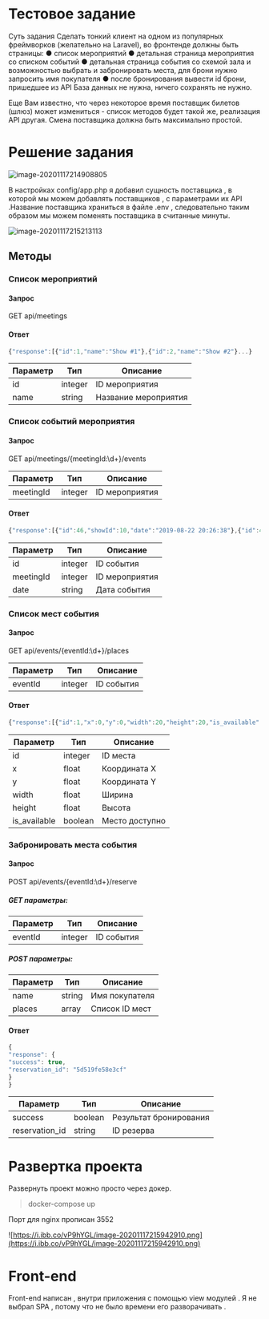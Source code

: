 

# Тестовое задание 

Суть задания
Сделать тонкий клиент на одном из популярных фреймворков (желательно на Laravel),
во фронтенде должны быть страницы:
● список мероприятий
● детальная страница мероприятия со списком событий
● детальная страница события со схемой зала и возможностью выбрать и
забронировать места, для брони нужно запросить имя покупателя
● после бронирования вывести id брони, пришедшее из API
База данных не нужна, ничего сохранять не нужно.

Еще Вам известно, что через некоторое время поставщик билетов (шлюз) может
измениться - список методов будет такой же, реализация API другая. Смена
поставщика должна быть максимально простой.

# Решение задания 

![image-20201117214908805](https://i.ibb.co/5rDgqwV/image-20201117214908805.png)

В настройках config/app.php я добавил сущность поставщика , в которой мы можем добавлять поставщиков , с параметрами их API .Название поставщика храниться в  файле .env , следовательно таким образом мы можем поменять поставщика в считанные минуты.

![image-20201117215213113](https://i.ibb.co/sKxmS8H/image-20201117215213113.png)



## Методы

### Список мероприятий

#### Запрос

GET api/meetings

#### Ответ

```javascript
{"response":[{"id":1,"name":"Show #1"},{"id":2,"name":"Show #2"}...}
```

| Параметр | Тип     | Описание             |
| -------- | ------- | -------------------- |
| id       | integer | ID мероприятия       |
| name     | string  | Название мероприятия |

### Список событий мероприятия

#### Запрос

GET api/meetings/{meetingId:\d+}/events

| Параметр  | Тип     | Описание       |
| --------- | ------- | -------------- |
| meetingId | integer | ID мероприятия |

#### Ответ

```javascript
{"response":[{"id":46,"showId":10,"date":"2019-08-22 20:26:38"},{"id":47,"showId":10,"date":"2019-09-01 20:26:38"}...}
```

| Параметр  | Тип     | Описание       |
| --------- | ------- | -------------- |
| id        | integer | ID события     |
| meetingId | integer | ID мероприятия |
| date      | string  | Дата события   |

### Список мест события

#### Запрос

GET api/events/{eventId:\d+}/places

| Параметр | Тип     | Описание   |
| -------- | ------- | ---------- |
| eventId  | integer | ID события |

#### Ответ

```javascript
{"response":[{"id":1,"x":0,"y":0,"width":20,"height":20,"is_available":true},{"id":2,"x":0,"y":30,"width":20,"height":20,"is_available":true},...}
```

| Параметр     | Тип     | Описание       |
| ------------ | ------- | -------------- |
| id           | integer | ID места       |
| x            | float   | Координата X   |
| y            | float   | Координата Y   |
| width        | float   | Ширина         |
| height       | float   | Высота         |
| is_available | boolean | Место доступно |


### Забронировать места события

#### Запрос

POST api/events/{eventId:\d+}/reserve

##### GET параметры:

| Параметр | Тип     | Описание   |
| -------- | ------- | ---------- |
| eventId  | integer | ID события |

##### POST параметры:

| Параметр | Тип    | Описание       |
| -------- | ------ | -------------- |
| name     | string | Имя покупателя |
| places   | array  | Список ID мест |

#### Ответ

```javascript
{
"response": {
"success": true,
"reservation_id": "5d519fe58e3cf"
}
}
```

| Параметр       | Тип     | Описание               |
| -------------- | ------- | ---------------------- |
| success        | boolean | Результат бронирования |
| reservation_id | string  | ID резерва             |

# Развертка проекта 

Развернуть проект можно просто через докер.

> docker-compose up

Порт для nginx прописан 3552

![https://i.ibb.co/vP9hYGL/image-20201117215942910.png](https://i.ibb.co/vP9hYGL/image-20201117215942910.png)

# Front-end 

Front-end написан , внутри приложения с помощью view модулей . Я не выбрал SPA , потому что не было времени его разворачивать .

